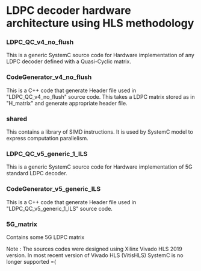 # LDPC decoder hardware architecture using HLS methodology

### LDPC_QC_v4_no_flush 
This is a generic SystemC source code for Hardware implementation of any LDPC decoder defined with a Quasi-Cyclic matrix.

### CodeGenerator_v4_no_flush 
This is a C++ code that generate Header file used in "LDPC_QC_v4_no_flush" source code. This takes a LDPC matrix stored as in "H_matrix" and generate appropriate header file.

### shared 
This contains a library of SIMD instructions. It is used by SystemC model to express computation parallelism.

### LDPC_QC_v5_generic_1_ILS
This is a generic SystemC source code for Hardware implementation of 5G standard LDPC decoder. 

### CodeGenerator_v5_generic_ILS
This is a C++ code that generate Header file used in "LDPC_QC_v5_generic_1_ILS" source code.

### 5G_matrix
Contains some 5G LDPC matrix


Note : The sources codes were designed using Xilinx Vivado HLS 2019 version. In most recent version of Vivado HLS (VitisHLS) SystemC is no longer supported =(
